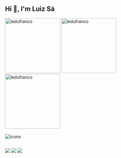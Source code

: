 ## Hi 👋, I'm Luiz Sá

<div>
  <img height="180em" src="https://github-readme-stats.vercel.app/api?username=lEduFranco&show_icons=true&theme=github_dark&locale=en&count_private=false&include_all_commits=true&orgs=ToMaisVip,EuEncontro&card_width=450px" alt="ledufranco" />
  <img height="180em" src="https://github-readme-stats.vercel.app/api/top-langs?username=lEduFranco&show_icons=true&theme=github_dark&locale=en&layout=compact&count_private=false&include_all_commits=true&hide=php&orgs=ToMaisVip,EuEncontro&card_width=378px" alt="ledufranco" />
  <img height="180em" src="https://github-readme-streak-stats.herokuapp.com/?user=ledufranco&theme=github-dark-blue&count_private=false&include_all_commits=true&card_width=903px" alt="ledufranco" />
</div> 

<div style="display: inline_block"><br>
   <img src="https://skillicons.dev/icons?i=ts,react,nextjs,styledcomponents,tailwind,vite,nodejs,express,prisma,jest,docker,aws,postgres,mongodb,redis" alt="icons" />
</div>

##

<div>
  <a href="https://www.linkedin.com/in/luiz-eduardo-franco-de-sá-094a07205/" target="_blank"><img src="https://img.shields.io/badge/-LinkedIn-%230077B5?style=for-the-badge&logo=linkedin&logoColor=white" target="_blank"></a>
  <a href = "mailto: luizinho.eduardo33@gmail.com"><img src="https://img.shields.io/badge/-Gmail-%23EA4335?style=for-the-badge&logo=gmail&logoColor=white" target="_blank"></a>
  <a href="https://instagram.com/lz.fs" target="_blank"><img src="https://img.shields.io/badge/-Instagram-%23E4405F?style=for-the-badge&logo=instagram&logoColor=white" target="_blank"></a>
</div>
